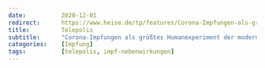 ```yaml
---
date:          2020-12-01
redirect:      https://www.heise.de/tp/features/Corona-Impfungen-als-groesstes-Humanexperiment-der-modernen-Geschichte-4975719.html
title:         Telepolis
subtitle:      "Corona-Impfungen als größtes Humanexperiment der modernen Geschichte"
categories:    [Impfung]
tags:          [telepolis, impf-nebenwirkungen]
---
```

